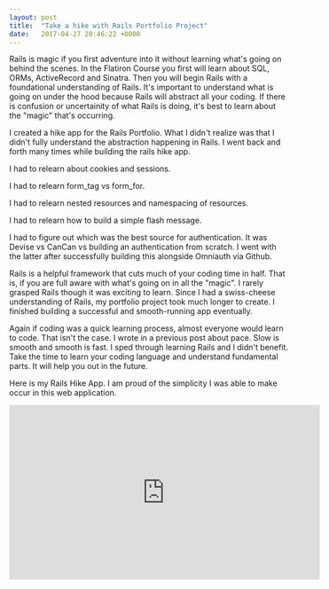 ```yaml
---
layout: post
title:  "Take a hike with Rails Portfolio Project"
date:   2017-04-27 20:46:22 +0000
---
```


Rails is magic if you first adventure into it without learning what's going on behind the scenes.  In the Flatiron Course you first will learn about SQL, ORMs, ActiveRecord and Sinatra.  Then you will begin Rails with a foundational understanding of Rails.  It's important to understand what is going on under the hood because Rails will abstract all your coding.  If there is confusion or uncertainity of what Rails is doing, it's best to learn about the "magic" that's occurring.

I created a hike app for the Rails Portfolio.  What I didn't realize was that I didn't fully understand the abstraction happening in Rails.  I went back and forth many times while building the rails hike app.

I had to relearn about cookies and sessions.

I had to relearn form_tag vs form_for.

I had to relearn nested resources and namespacing of resources.

I had to relearn how to build a simple flash message.

I had to figure out which was the best source for authentication.  It was Devise vs CanCan vs building an authentication from scratch.  I went with the latter after successfully building this alongside Omniauth via Github.

Rails is a helpful framework that cuts much of your coding time in half.  That is, if you are full aware with what's going on in all the "magic".  I rarely grasped Rails though it was exciting to learn.  Since I had a swiss-cheese understanding of Rails, my portfolio project took much longer to create.  I finished building a successful and smooth-running app eventually.

Again if coding was a quick learning process, almost everyone would learn to code.  That isn't the case.  I wrote in a previous post about pace.  Slow is smooth and smooth is fast.  I sped through learning Rails and I didn't benefit.  Take the time to learn your coding language and understand fundamental parts.  It will help you out in the future.

Here is my Rails Hike App.  I am proud of the simplicity I was able to make occur in this web application.

<iframe width="560" height="315" src="https://www.youtube.com/embed/toD0ddm6Qbs" frameborder="0" allowfullscreen></iframe>
